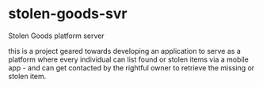 # stolen-goods-svr
Stolen Goods platform server

this is a project geared towards developing an application to serve as a platform where 
every individual can list found or stolen items via a mobile app - and can get contacted by the rightful owner to retrieve the missing or stolen item.

